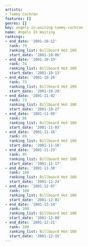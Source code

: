 ```yaml
---
artists:
- Tammy Cochran
features: []
genres: []
key: angels-in-waiting-tammy-cochran
name: Angels In Waiting
rankings:
- end_date: '2001-10-12'
  rank: 79
  ranking_list: Billboard Hot 100
  start_date: '2001-10-06'
- end_date: '2001-10-19'
  rank: 74
  ranking_list: Billboard Hot 100
  start_date: '2001-10-13'
- end_date: '2001-10-26'
  rank: 73
  ranking_list: Billboard Hot 100
  start_date: '2001-10-20'
- end_date: '2001-11-02'
  rank: 73
  ranking_list: Billboard Hot 100
  start_date: '2001-10-27'
- end_date: '2001-11-09'
  rank: 86
  ranking_list: Billboard Hot 100
  start_date: '2001-11-03'
- end_date: '2001-11-16'
  rank: 89
  ranking_list: Billboard Hot 100
  start_date: '2001-11-10'
- end_date: '2001-11-23'
  rank: 95
  ranking_list: Billboard Hot 100
  start_date: '2001-11-17'
- end_date: '2001-11-30'
  rank: 100
  ranking_list: Billboard Hot 100
  start_date: '2001-11-24'
- end_date: '2001-12-07'
  rank: 100
  ranking_list: Billboard Hot 100
  start_date: '2001-12-01'
- end_date: '2001-12-14'
  rank: 100
  ranking_list: Billboard Hot 100
  start_date: '2001-12-08'
- end_date: '2001-12-21'
  rank: 100
  ranking_list: Billboard Hot 100
  start_date: '2001-12-15'
---
```


